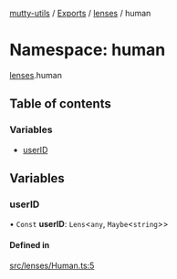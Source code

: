 [mutty-utils](../README.md) / [Exports](../modules.md) / [lenses](lenses.md) / human

# Namespace: human

[lenses](lenses.md).human

## Table of contents

### Variables

- [userID](lenses.human.md#userid)

## Variables

### userID

• `Const` **userID**: `Lens`<`any`, `Maybe`<`string`\>\>

#### Defined in

[src/lenses/Human.ts:5](https://github.com/jonlaing/mutty-utils/blob/d7d0eb8/src/lenses/Human.ts#L5)
